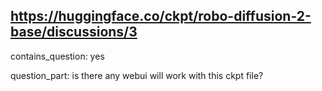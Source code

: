 ## https://huggingface.co/ckpt/robo-diffusion-2-base/discussions/3

contains_question: yes

question_part: is there any webui will work with this ckpt file?